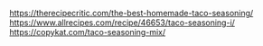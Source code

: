https://therecipecritic.com/the-best-homemade-taco-seasoning/
https://www.allrecipes.com/recipe/46653/taco-seasoning-i/
https://copykat.com/taco-seasoning-mix/
